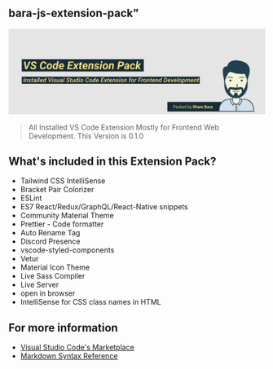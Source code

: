 ## bara-js-extension-pack"


[![vscode-extension-pack](./vscode.png)](.)

> All Installed VS Code Extension Mostly for Frontend Web Development.
> This Version is 0.1.0

## What's included in this Extension Pack?

* Tailwind CSS IntelliSense
* Bracket Pair Colorizer
* ESLint
* ES7 React/Redux/GraphQL/React-Native snippets
* Community Material Theme
* Prettier - Code formatter
* Auto Rename Tag
* Discord Presence
* vscode-styled-components
* Vetur
* Material Icon Theme
* Live Sass Compiler
* Live Server
* open in browser
* IntelliSense for CSS class names in HTML


## For more information

* [Visual Studio Code's Marketplace](https://marketplace.visualstudio.com/items?itemName=BaraJS.extension-pack)
* [Markdown Syntax Reference](https://help.github.com/articles/markdown-basics/)
